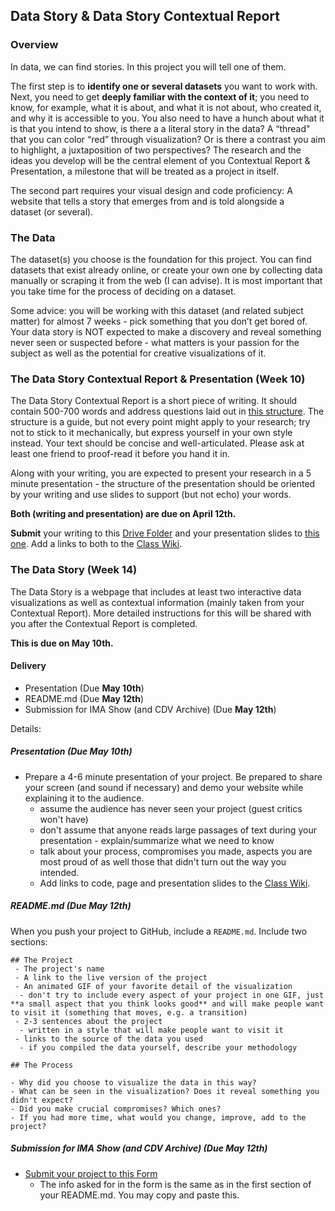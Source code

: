 ## Data Story & Data Story Contextual Report

### Overview

In data, we can find stories. In this project you will tell one of them.

The first step is to **identify one or several datasets** you want to work with. Next, you need to get **deeply familiar with the context of it**; you need to know, for example, what it is about, and what it is not about, who created it, and why it is accessible to you. You also need to have a hunch about what it is that you intend to show, is there a a literal story in the data? A “thread" that you can color “red” through visualization? Or is there a contrast you aim to highlight, a juxtaposition of two perspectives? The research and the ideas you develop will be the central element of you Contextual Report & Presentation, a milestone that will be treated as a project in itself.

The second part requires your visual design and code proficiency: A website that tells a story that emerges from and is told alongside a dataset (or several).

### The Data

The dataset(s) you choose is the foundation for this project. You can find datasets that exist already online, or create your own one by collecting data manually or scraping it from the web (I can advise). It is most important that you take time for the process of deciding on a dataset.

Some advice: you will be working with this dataset (and related subject matter) for almost 7 weeks - pick something that you don’t get bored of. Your data story is NOT expected to make a discovery and reveal something never seen or suspected before - what matters is your passion for the subject as well as the potential for creative visualizations of it.

### The Data Story Contextual Report & Presentation (Week 10)

The Data Story Contextual Report is a short piece of writing. It should contain 500-700 words and address questions laid out in [this structure](../contextual-report-guide). The structure is a guide, but not every point might apply to your research; try not to stick to it mechanically, but express yourself in your own style instead. Your text should be concise and well-articulated. Please ask at least one friend to proof-read it before you hand it in.

Along with your writing, you are expected to present your research in a 5 minute presentation - the structure of the presentation should be oriented by your writing and use slides to support (but not echo) your words.

**Both (writing and presentation) are due on April 12th.**

**Submit** your writing to this [Drive Folder](https://drive.google.com/drive/folders/1YH60YvPJahddMmV_nOsb2LzMEEuAfdR1?usp=sharing) and your presentation slides to [this one](https://drive.google.com/drive/folders/1Fy64fHgyM5LeRjuHquLZ7CDswVSNhvTM?usp=sharing). Add a links to both to the [Class Wiki](https://github.com/leoneckert/critical-data-and-visualization-spring-2021/wiki).


### The Data Story (Week 14)

The Data Story is a webpage that includes at least two interactive data visualizations as well as contextual information (mainly taken from your Contextual Report). More detailed instructions for this will be shared with you after the Contextual Report is completed.

**This is due on May 10th.**


#### Delivery

- Presentation (Due **May 10th**)
- README.md (Due **May 12th**)
- Submission for IMA Show (and CDV Archive) (Due **May 12th**)

Details:

##### Presentation (Due **May 10th**)

- Prepare a 4-6 minute presentation of your project. Be prepared to share your screen (and sound if necessary) and demo your website while explaining it to the audience.
  - assume the audience has never seen your project (guest critics won't have)
  - don't assume that anyone reads large passages of text during your presentation - explain/summarize what we need to know
  - talk about your process, compromises you made, aspects you are most proud of as well those that didn't turn out the way you intended.
  - Add links to code, page and presentation slides to the [Class Wiki](https://github.com/leoneckert/critical-data-and-visualization-spring-2021/wiki).

##### README.md (Due **May 12th**)

When you push your project to GitHub, include a `README.md`. Include two sections:

```
## The Project
 - The project's name
 - A link to the live version of the project
 - An animated GIF of your favorite detail of the visualization
  - don't try to include every aspect of your project in one GIF, just **a small aspect that you think looks good** and will make people want to visit it (something that moves, e.g. a transition)
 - 2-3 sentences about the project
  - written in a style that will make people want to visit it
 - links to the source of the data you used
  - if you compiled the data yourself, describe your methodology

## The Process

- Why did you choose to visualize the data in this way?
- What can be seen in the visualization? Does it reveal something you didn't expect?
- Did you make crucial compromises? Which ones?
- If you had more time, what would you change, improve, add to the project?
```


##### Submission for IMA Show (and CDV Archive) (Due **May 12th**)

- [Submit your project to this Form](https://forms.gle/17rsRSoSQ5W9CDse8)
  - The info asked for in the form is the same as in the first section of your README.md. You may copy and paste this.
